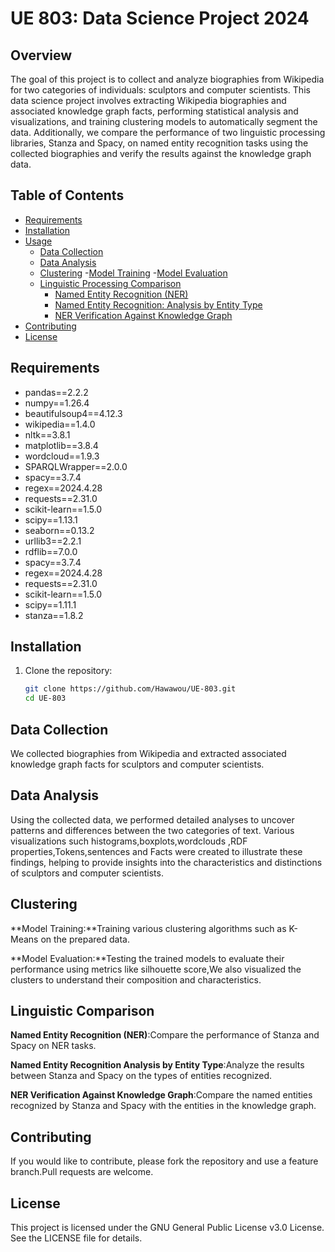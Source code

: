 # UE 803: Data Science Project 2024

## Overview

The goal of this project is to collect and analyze biographies from Wikipedia for two categories of individuals: sculptors and computer scientists. This data science project involves extracting Wikipedia biographies and associated knowledge graph facts, performing statistical analysis and visualizations, and training clustering models to automatically segment the data. Additionally, we compare the performance of two linguistic processing libraries, Stanza and Spacy, on named entity recognition tasks using the collected biographies and verify the results against the knowledge graph data.

## Table of Contents

- [Requirements](#requirements)
- [Installation](#installation)
- [Usage](#usage)
  - [Data Collection](#data-collection)
  - [Data Analysis](#data-analysis)
  - [Clustering](#clustering)
    -[Model Training](#model-training)
    -[Model Evaluation](#model-evaluation)
  - [Linguistic Processing Comparison](#linguistic-processing-comparison)
    - [Named Entity Recognition (NER)](#named-entity-recognition-ner)
    - [Named Entity Recognition: Analysis by Entity Type](#named-entity-recognition-analysis-by-entity-type)
    - [NER Verification Against Knowledge Graph](#named-entity-recognition-verification-against-knowledge-graph)
- [Contributing](#contributing)
- [License](#license)
     

## Requirements

- pandas==2.2.2
- numpy==1.26.4
- beautifulsoup4==4.12.3
- wikipedia==1.4.0
- nltk==3.8.1
- matplotlib==3.8.4
- wordcloud==1.9.3
- SPARQLWrapper==2.0.0
- spacy==3.7.4
- regex==2024.4.28
- requests==2.31.0
- scikit-learn==1.5.0 
- scipy==1.13.1
- seaborn==0.13.2
- urllib3==2.2.1
- rdflib==7.0.0
- spacy==3.7.4
- regex==2024.4.28
- requests==2.31.0
- scikit-learn==1.5.0
- scipy==1.11.1
- stanza==1.8.2
## Installation

1. Clone the repository:
   ```bash
   git clone https://github.com/Hawawou/UE-803.git
   cd UE-803
   
## Data Collection
We collected biographies from Wikipedia and extracted associated knowledge graph facts for sculptors and computer scientists. 
## Data Analysis
   Using the collected data, we performed detailed analyses to uncover patterns and differences between the two categories of text. Various visualizations such 
   histograms,boxplots,wordclouds ,RDF properties,Tokens,sentences and Facts were created to illustrate these findings, helping to provide insights into the characteristics and 
   distinctions of sculptors and computer scientists.

## Clustering

**Model Training:**Training various clustering algorithms such as K-Means on the prepared data.

**Model Evaluation:**Testing the trained models to evaluate their performance using metrics like silhouette score,We also visualized the clusters to understand their composition and characteristics.

## Linguistic Comparison
**Named Entity Recognition (NER)**:Compare the performance of Stanza and Spacy on NER tasks.

**Named Entity Recognition Analysis by Entity Type**:Analyze the results between Stanza and Spacy on the types of entities recognized.

**NER Verification Against Knowledge Graph**:Compare the named entities recognized by Stanza and Spacy with the entities in the knowledge graph.  
## Contributing
   If you would like to contribute, please fork the repository and use a feature branch.Pull requests are welcome.
## License
  This project is licensed under the GNU General Public License v3.0 License. See the LICENSE file for details.
